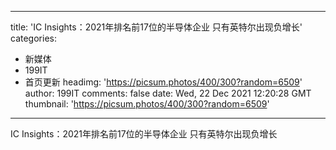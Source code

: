 
---
title: 'IC Insights：2021年排名前17位的半导体企业  只有英特尔出现负增长'
categories: 
 - 新媒体
 - 199IT
 - 首页更新
headimg: 'https://picsum.photos/400/300?random=6509'
author: 199IT
comments: false
date: Wed, 22 Dec 2021 12:20:28 GMT
thumbnail: 'https://picsum.photos/400/300?random=6509'
---

<div>   
IC Insights：2021年排名前17位的半导体企业  只有英特尔出现负增长  
</div>
            